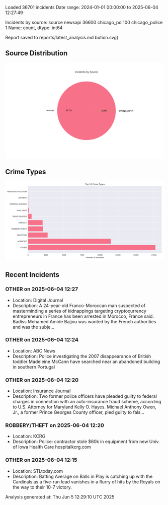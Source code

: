 
Loaded 36701 incidents
Date range: 2024-01-01 00:00:00 to 2025-06-04 12:27:49

Incidents by source:
source
newsapi           36600
chicago_pd          100
chicago_police        1
Name: count, dtype: int64

Report saved to reports/latest_analysis.md
bution.svg)

## Source Distribution
![Source Distribution](images/source_distribution.svg)

## Crime Types
![Crime Types](images/crime_types.svg)

## Recent Incidents

### OTHER on 2025-06-04 12:27
- Location: Digital Journal
- Description: A 24-year-old Franco-Moroccan man suspected of masterminding a series of kidnappings targeting cryptocurrency entrepreneurs in France has been arrested in Morocco, France said. Badiss Mohamed Amide Bajjou was wanted by the French authorities and was the subje…


### OTHER on 2025-06-04 12:24
- Location: ABC News
- Description: Police investigating the 2007 disappearance of British toddler Madeleine McCann have searched near an abandoned building in southern Portugal


### OTHER on 2025-06-04 12:20
- Location: Insurance Journal
- Description: Two former police officers have pleaded guilty to federal charges in connection with an auto-insurance fraud scheme, according to U.S. Attorney for Maryland Kelly O. Hayes. Michael Anthony Owen, Jr., a former Prince Georges County officer, pled guilty to fals…


### ROBBERY/THEFT on 2025-06-04 12:20
- Location: KCRG
- Description: Police: contractor stole $60k in equipment from new Univ. of Iowa Health Care hospitalkcrg.com


### OTHER on 2025-06-04 12:15
- Location: STLtoday.com
- Description: Batting Average on Balls in Play is catching up with the Cardinals as a five-run lead vanishes in a flurry of hits by the Royals on the way to their 10-7 victory.

Analysis generated at: Thu Jun  5 12:29:10 UTC 2025
